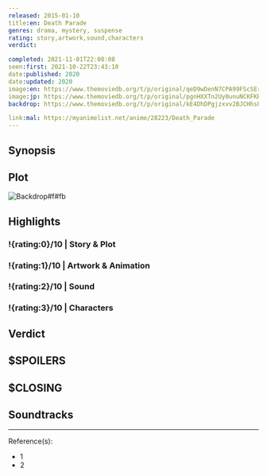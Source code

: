 ```yaml
---
released: 2015-01-10
title:en: Death Parade
genres: drama, mystery, suspense
rating: story,artwork,sound,characters
verdict:

completed: 2021-11-01T22:08:08
seen:first: 2021-10-22T23:43:10
date:published: 2020
date:updated: 2020
image:en: https://www.themoviedb.org/t/p/original/qeD9wDenN7CPA99FScSErJCvcWb.jpg
image:jp: https://www.themoviedb.org/t/p/original/pgnHXXTn2Uy0unuNCKFKHhL7BHR.jpg
backdrop: https://www.themoviedb.org/t/p/original/kE4DhDPgjzxvv2BJCHhs0xbdwun.jpg

link:mal: https://myanimelist.net/anime/28223/Death_Parade
---
```



## Synopsis

## Plot

![Backdrop#f#fb](https://www.themoviedb.org/t/p/original/3zyN1QL3xPcaitg3DXMAtSnq64y.jpg "Source: TMDB")

## Highlights

### !{rating:0}/10 | Story & Plot

### !{rating:1}/10 | Artwork & Animation

### !{rating:2}/10 | Sound

### !{rating:3}/10 | Characters

## Verdict

## $SPOILERS

## $CLOSING

## Soundtracks

***
Reference(s):

- 1
- 2
